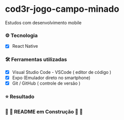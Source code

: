 # cod3r-jogo-campo-minado

Estudos com desenvolvimento mobile

### :gear: Tecnologia
   - [x] React Native

### :hammer_and_wrench: Ferramentas utilizadas
   - [x] Visual Studio Code - VSCode ( editor de código )
   - [x] Expo (Emulador direto no smartphone)
   - [x] Git / GitHub ( controle de versão )

### :star: Resultado

### :construction: :construction_worker: README em Construção :construction_worker: :construction:
